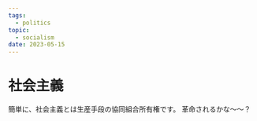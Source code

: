 ```yaml
---
tags:
  - politics
topic:
  - socialism
date: 2023-05-15
---
```


# 社会主義

簡単に、社会主義とは生産手段の協同組合所有権です。
革命されるかな〜〜？